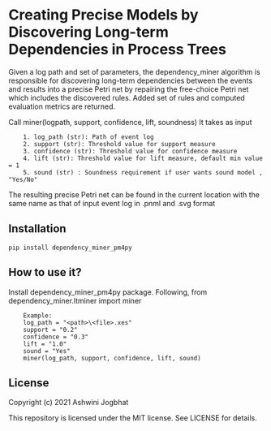 # Creating Precise Models by Discovering Long-term Dependencies in Process Trees

Given a log path and set of parameters, the dependency_miner algorithm is responsible for discovering long-term dependencies between the events and results into a precise Petri net by repairing the free-choice Petri net which includes the discovered rules. Added set of rules and computed evaluation metrics are returned.

Call miner(logpath, support, confidence, lift, soundness)
It takes as input
	
        1. log_path (str): Path of event log
        2. support (str): Threshold value for support measure 
        3. confidence (str): Threshold value for confidence measure
        4. lift (str): Threshold value for lift measure, default min value = 1
        5. sound (str) : Soundness requirement if user wants sound model , "Yes/No"

The resulting precise Petri net can be found in the current location with the same name as that of input event log in .pnml and .svg format

## Installation

```pip install dependency_miner_pm4py```

## How to use it?

Install dependency_miner_pm4py package. Following, from dependency_miner.ltminer import miner

        Example: 
        log_path = "<path>\<file>.xes"
        support = "0.2"
        confidence = "0.3"
        lift = "1.0"
        sound = "Yes"
        miner(log_path, support, confidence, lift, sound)

## License

Copyright (c) 2021 Ashwini Jogbhat

This repository is licensed under the MIT license. See LICENSE for details.